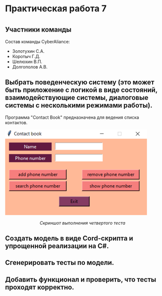 <h1>Практическая работа 7<h1>
<h2>Участники команды</h2>
<p>Состав команды CyberAliance: </p>
<ul>
  <li>Золотухин С.А.</li>
  <li>Коротыч Г.Д.</li>
  <li>Шелюхин В.П.</li>
  <li>Долгополов А.В.</li>
</ul>
<h2>Выбрать поведенческую систему (это может быть приложение с
логикой в виде состояний, взаимодействующие системы,
диалоговые системы с несколькими режимами работы).</h2>
<p>Программа "Contact Book" предназначена для ведения списка контактов.</p>

<p><img src='https://github.com/tosvt/TIVPO/blob/main/%D0%9F%D1%80%D0%B0%D0%BA%D1%82%D0%B8%D1%87%D0%B5%D1%81%D0%BA%D0%B0%D1%8F%20%D1%80%D0%B0%D0%B1%D0%BE%D1%82%D0%B0%204/imgs/mainwindow.png'></p>
<p align="center"><i>Скриншот выполнения четвертого теста</i></p>

<h2>Создать модель в виде Cord-скрипта и упрощенной реализации
на С#.</h2>


<h2>Сгенерировать тесты по модели.</h2>

<h2>Добавить функционал и проверить, что тесты проходят
корректно.</h2>


